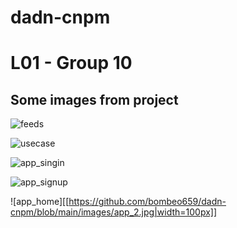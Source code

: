 # dadn-cnpm

# L01 - Group 10

## Some images from project

![feeds](https://github.com/bombeo659/dadn-cnpm/blob/main/images/feeds.png)

![usecase](https://github.com/bombeo659/dadn-cnpm/blob/main/images/use_case.png)

![app_singin](https://github.com/bombeo659/dadn-cnpm/blob/main/images/app_0.jpg)

![app_signup](https://github.com/bombeo659/dadn-cnpm/blob/main/images/app_1.jpg)

![app_home][[https://github.com/bombeo659/dadn-cnpm/blob/main/images/app_2.jpg|width=100px]]

